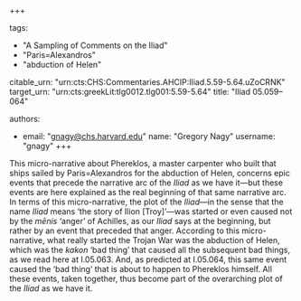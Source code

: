 +++

tags:
- "A Sampling of Comments on the Iliad"
- "Paris=Alexandros"
- "abduction of Helen"

citable_urn: "urn:cts:CHS:Commentaries.AHCIP:Iliad.5.59-5.64.uZoCRNK"
target_urn: "urn:cts:greekLit:tlg0012.tlg001:5.59-5.64"
title: "Iliad 05.059–064"

authors:
- email: "gnagy@chs.harvard.edu"
  name: "Gregory Nagy"
  username: "gnagy"
+++

<p>This micro-narrative about Phereklos, a master carpenter who built that ships sailed by Paris=Alexandros for the abduction of Helen, concerns epic events that precede the narrative arc of the <em>Iliad</em> as we have it—but these events are here explained as the real beginning of that same narrative arc. In terms of this micro-narrative, the plot of the <em>Iliad</em>—in the sense that the name <em>Iliad</em> means ‘the story of Ilion [Troy]’—was started or even caused not by the <em>mēnis</em> ‘anger’ of Achilles, as our <em>Iliad</em> says at the beginning, but rather by an event that preceded that anger. According to this micro-narrative, what really started the Trojan War was the abduction of Helen, which was the <em>kakon</em> ‘bad thing’ that caused all the subsequent bad things, as we read here at I.05.063. And, as predicted at I.05.064, this same event caused the ‘bad thing’ that is about to happen to Phereklos himself. All these events, taken together, thus become part of the overarching plot of the <em>Iliad</em> as we have it.</p>